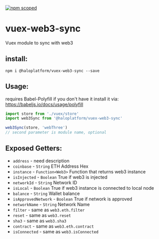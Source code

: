[![npm scoped](https://img.shields.io/npm/v/@haloplatform/vuex-web3-sync.svg?style=for-the-badge)](https://www.npmjs.com/package/@haloplatform/vuex-web3-sync)

# vuex-web3-sync

Vuex module to sync with web3

## install:

```shell
npm i @haloplatform/vuex-web3-sync --save
```

## Usage:

requires Babel-Polyfill if you don't have it install it via: https://babeljs.io/docs/usage/polyfill

```js
import store from './vuex/store'
import web3Sync from '@haloplatform/vuex-web3-sync'

web3Sync(store, 'webThree')
// second parameter is module name, optional
```

## Exposed Getters:

* `address` - need description
* `coinbase` - `String` ETH Address Hex
* `instance` - `Function<Web3>` Function that returns web3 instance
* `isInjected` - `Boolean` True if web3 is injected
* `networkId` - `String` Network ID
* `isLocal` - `Boolean` True if web3 instance is connected to local node
* `balance` - `String` Wallet balance
* `isApprovedNetwork` - `Boolean` True if network is approved
* `networkName` - `String` Network Name
* `filter` - same as `web3.eth.filter`
* `reset` - same as `web3.reset`
* `sha3` - same as `web3.sha3`
* `contract` - same as `web3.eth.contract`
* `isConnected` - same as `web3.isConnected`
